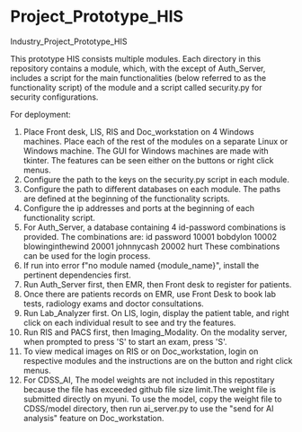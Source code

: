 # Project_Prototype_HIS
Industry_Project_Prototype_HIS

This prototype HIS consists multiple modules. Each directory in this repository contains a module, which, with the except of Auth_Server, includes a script for the main functionalities (below referred to as the functionality script) of the module and a script called security.py for security configurations.

For deployment:
1. Place Front desk, LIS, RIS and Doc_workstation on 4 Windows machines. Place each of the rest of the modules on a separate Linux or Windows machine. The GUI for Windows machines are made with tkinter. The features can be seen either on the buttons or right click menus.  
2. Configure the path to the keys on the security.py script in each module. 
3. Configure the path to different databases on each module. The paths are defined at the beginning of the functionality scripts. 
4. Configure the ip addresses and ports at the beginning of each functionality script.
5. For Auth_Server, a database containing 4 id-password combinations is provided. The combinations are:
id		password
10001	bobdylon
10002	blowinginthewind
20001	johnnycash
20002	hurt
These combinations can be used for the login process.
6. If run into error f"no module named {module_name}", install the pertinent dependencies first.
7. Run Auth_Server first, then EMR, then Front desk to register for patients.
8. Once there are patients records on EMR, use Front Desk to book lab tests, radiology exams and doctor consultations.
9. Run Lab_Analyzer first. On LIS, login, display the patient table, and right click on each individual result to see and try the features. 
10. Run RIS and PACS first, then Imaging_Modality. On the modality server, when prompted to press 'S' to start an exam, press 'S'. 
11. To view medical images on RIS or on Doc_workstation, login on respective modules and the instructions are on the button and right click menus. 
12. For CDSS_AI, The model weights are not included in this repostitary because the file has exceeded github file size limit.The weight file is submitted directly on myuni. To use the model, copy the weight file to CDSS/model directory, then run ai_server.py to use the "send for AI analysis" feature on Doc_workstation. 

